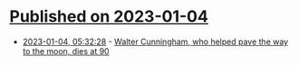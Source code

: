 # [Published on 2023-01-04](index.md)

* [2023-01-04, 05:32:28](https://news.ycombinator.com/item?id=34242374) - [Walter Cunningham, who helped pave the way to the moon, dies at 90](https://www.nytimes.com/2023/01/03/science/space/walter-cunningham-dead.html)
